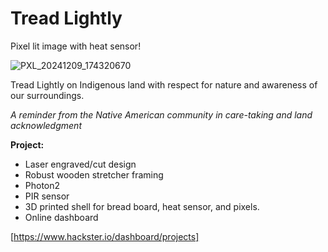 # Tread Lightly
Pixel lit image with heat sensor!

![PXL_20241209_174320670](https://github.com/user-attachments/assets/4473a2d3-aca2-4a3c-9046-4fbda7ad20b4)

Tread Lightly on Indigenous land with respect for nature and awareness of our surroundings.

*A reminder from the Native American community in care-taking and land acknowledgment*

**Project:**
* Laser engraved/cut design 
* Robust wooden stretcher framing 
* Photon2
* PIR sensor
* 3D printed shell for bread board, heat sensor, and pixels.
* Online dashboard

[https://www.hackster.io/dashboard/projects]

